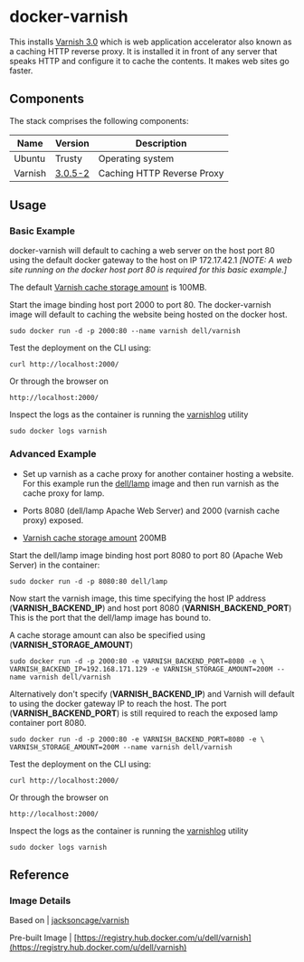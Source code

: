 # docker-varnish
This installs [Varnish 3.0](https://www.varnish-cache.org/docs/3.0/index.html) which is web application accelerator also known as a caching HTTP reverse proxy. It is installed it in front of any server that speaks HTTP and configure it to cache the contents.  It makes web sites go faster.

## Components
The stack comprises the following components:

Name       | Version    | Description
-----------|------------|------------------------------
Ubuntu     | Trusty     | Operating system
Varnish    | [3.0.5-2](https://www.varnish-cache.org/docs/3.0/index.html) | Caching HTTP Reverse Proxy

## Usage

### Basic Example
docker-varnish will default to caching a web server on the host port 80 using the default docker gateway to the host on IP 172.17.42.1   *[NOTE: A web site running on the docker host port 80 is required for this basic example.]*

The default [Varnish cache storage amount](https://www.varnish-cache.org/docs/3.0/tutorial/sizing_your_cache.html) is 100MB.

Start the image binding host port 2000 to port 80. The docker-varnish image will default to caching the website being hosted on the docker host.

    sudo docker run -d -p 2000:80 --name varnish dell/varnish
    
Test the deployment on the CLI using:

    curl http://localhost:2000/

Or through the browser on

    http://localhost:2000/

Inspect the logs as the container is running the [varnishlog](https://www.varnish-cache.org/docs/3.0/tutorial/logging.html) utility

    sudo docker logs varnish

### Advanced Example
- Set up varnish as a cache proxy for another container hosting a website.  For this example run the [dell/lamp](https://github.com/dell-cloud-marketplace/docker-lamp) image and then run varnish as the cache proxy for lamp. 

- Ports 8080 (dell/lamp Apache Web Server) and 2000 (varnish cache proxy) exposed.
- [Varnish cache storage amount](https://www.varnish-cache.org/docs/3.0/tutorial/sizing_your_cache.html) 200MB

Start the dell/lamp image binding host port 8080 to port 80 (Apache Web Server) in the container:

    sudo docker run -d -p 8080:80 dell/lamp

Now start the varnish image, this time specifying the host IP address (**VARNISH_BACKEND_IP**) and host port 8080 (**VARNISH_BACKEND_PORT**) This is the port that the dell/lamp image has bound to.  

A cache storage amount can also be specified using (**VARNISH_STORAGE_AMOUNT**) 

    sudo docker run -d -p 2000:80 -e VARNISH_BACKEND_PORT=8080 -e \
    VARNISH_BACKEND_IP=192.168.171.129 -e VARNISH_STORAGE_AMOUNT=200M --name varnish dell/varnish

Alternatively don't specify (**VARNISH_BACKEND_IP**) and Varnish will default to using the docker gateway IP to reach the host. The port (**VARNISH_BACKEND_PORT**) is still required to reach the exposed lamp container port 8080.

    sudo docker run -d -p 2000:80 -e VARNISH_BACKEND_PORT=8080 -e \
    VARNISH_STORAGE_AMOUNT=200M --name varnish dell/varnish

Test the deployment on the CLI using:

    curl http://localhost:2000/

Or through the browser on

    http://localhost:2000/

Inspect the logs as the container is running the [varnishlog](https://www.varnish-cache.org/docs/3.0/tutorial/logging.html) utility

    sudo docker logs varnish

## Reference

### Image Details

Based on | [jacksoncage/varnish](https://github.com/jacksoncage/varnish-docker)

Pre-built Image   | [https://registry.hub.docker.com/u/dell/varnish](https://registry.hub.docker.com/u/dell/varnish) 
